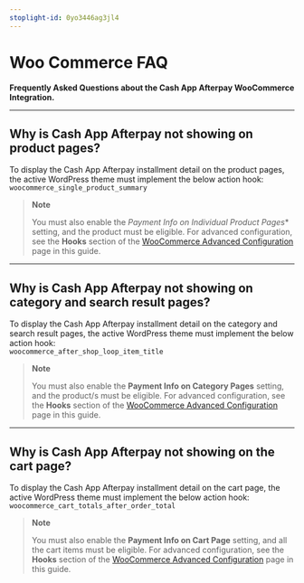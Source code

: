 ```yaml
---
stoplight-id: 0yo3446ag3jl4
---
```


# Woo Commerce FAQ

**Frequently Asked Questions about the Cash App Afterpay WooCommerce Integration.**

---


## Why is Cash App Afterpay not showing on product pages?

To display the Cash App Afterpay installment detail on the product pages, the active WordPress theme must implement the below action hook:  
`woocommerce_single_product_summary`

<!-- theme: info -->
> **Note**
>
> You must also enable the *Payment Info on Individual Product Pages** setting, and the product must be eligible.
> For advanced configuration, see the **Hooks** section of the [WooCommerce Advanced Configuration](WC-Advanced-Configuration.md) page in this guide.

----

## Why is Cash App Afterpay not showing on category and search result pages?

 To display the Cash App Afterpay installment detail on the category and search result pages, the active WordPress theme must implement the below action hook:  
`woocommerce_after_shop_loop_item_title`

<!-- theme: info -->
> **Note**
>
> You must also enable the **Payment Info on Category Pages** setting, and the product/s must be eligible.
> For advanced configuration, see the **Hooks** section of the [WooCommerce Advanced Configuration](WC-Advanced-Configuration.md) page in this guide.


---

## Why is Cash App Afterpay not showing on the cart page?

To display the Cash App Afterpay installment detail on the cart page, the active WordPress theme must implement the below action hook:  
`woocommerce_cart_totals_after_order_total`

<!-- theme: info -->
> **Note**
>
> You must also enable the **Payment Info on Cart Page** setting, and all the cart items must be eligible.
> For advanced configuration, see the **Hooks** section of the [WooCommerce Advanced Configuration](WC-Advanced-Configuration.md) page in this guide.